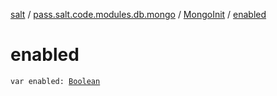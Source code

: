 [salt](../../index.md) / [pass.salt.code.modules.db.mongo](../index.md) / [MongoInit](index.md) / [enabled](./enabled.md)

# enabled

`var enabled: `[`Boolean`](https://kotlinlang.org/api/latest/jvm/stdlib/kotlin/-boolean/index.html)